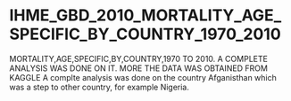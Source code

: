 # IHME_GBD_2010_MORTALITY_AGE_SPECIFIC_BY_COUNTRY_1970_2010
MORTALITY,AGE,SPECIFIC,BY,COUNTRY,1970  TO 2010. A COMPLETE ANALYSIS WAS DONE ON IT. MORE THE DATA WAS OBTAINED FROM KAGGLE
A complte analysis was done on the country Afganisthan which was a step to other country, for example Nigeria.
